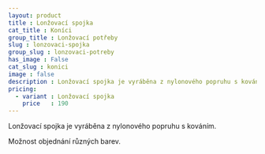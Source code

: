 ```yaml
---
layout: product
title : Lonžovací spojka
cat_title : Koníci
group_title : Lonžovací potřeby
slug : lonzovaci-spojka
group_slug : lonzovaci-potreby
has_image : False
cat_slug : konici
image : false
description : Lonžovací spojka je vyráběna z nylonového popruhu s kováním.
pricing:
  - variant : Lonžovací spojka
    price   : 190
---
```


Lonžovací spojka je vyráběna z nylonového popruhu s kováním.

Možnost objednání různých barev.

